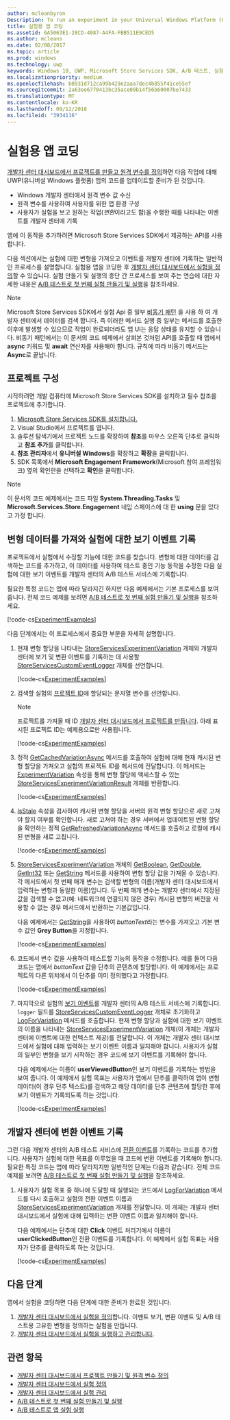 ```yaml
---
author: mcleanbyron
Description: To run an experiment in your Universal Windows Platform (UWP) app with A/B testing, you must code the experiment in your app.
title: 실험용 앱 코딩
ms.assetid: 6A5063E1-28CD-4087-A4FA-FBB511E9CED5
ms.author: mcleans
ms.date: 02/08/2017
ms.topic: article
ms.prod: windows
ms.technology: uwp
keywords: Windows 10, UWP, Microsoft Store Services SDK, A/B 테스트, 실험
ms.localizationpriority: medium
ms.openlocfilehash: b0931d712ca99b429e2aaa7dec4b855f41ce55ef
ms.sourcegitcommit: 2a63ee6770413bc35ace09b14f56b60007be7433
ms.translationtype: MT
ms.contentlocale: ko-KR
ms.lasthandoff: 09/12/2018
ms.locfileid: "3934116"
---
```

# <a name="code-your-app-for-experimentation"></a>실험용 앱 코딩

[개발자 센터 대시보드에서 프로젝트를 만들고 원격 변수를 정의](create-a-project-and-define-remote-variables-in-the-dev-center-dashboard.md)하면 다음 작업에 대해 UWP(유니버설 Windows 플랫폼) 앱의 코드를 업데이트할 준비가 된 것입니다.
* Windows 개발자 센터에서 원격 변수 값 수신
* 원격 변수를 사용하여 사용자를 위한 앱 환경 구성
* 사용자가 실험을 보고 원하는 작업(*변환*이라고도 함)을 수행한 때를 나타내는 이벤트를 개발자 센터에 기록

앱에 이 동작을 추가하려면 Microsoft Store Services SDK에서 제공하는 API를 사용합니다.

다음 섹션에서는 실험에 대한 변형을 가져오고 이벤트를 개발자 센터에 기록하는 일반적인 프로세스를 설명합니다. 실험용 앱을 코딩한 후 [개발자 센터 대시보드에서 실험을 정의](define-your-experiment-in-the-dev-center-dashboard.md)할 수 있습니다. 실험 만들기 및 실행의 종단 간 프로세스를 보여 주는 연습에 대한 자세한 내용은 [A/B 테스트로 첫 번째 실험 만들기 및 실행](create-and-run-your-first-experiment-with-a-b-testing.md)을 참조하세요.

> [!NOTE]
> Microsoft Store Services SDK에서 실험 Api 중 일부 [비동기 패턴](../threading-async/asynchronous-programming-universal-windows-platform-apps.md) 을 사용 하 여 개발자 센터에서 데이터를 검색 합니다. 즉 이러한 메서드 실행 중 일부는 메서드를 호출한 이후에 발생할 수 있으므로 작업이 완료되더라도 앱 UI는 응답 상태를 유지할 수 있습니다. 비동기 패턴에서는 이 문서의 코드 예제에서 살펴본 것처럼 API를 호출할 때 앱에서 **async** 키워드 및 **await** 연산자를 사용해야 합니다. 규칙에 따라 비동기 메서드는 **Async**로 끝납니다.

## <a name="configure-your-project"></a>프로젝트 구성

시작하려면 개발 컴퓨터에 Microsoft Store Services SDK를 설치하고 필수 참조를 프로젝트에 추가합니다.

1. [Microsoft Store Services SDK를 설치합니다.](microsoft-store-services-sdk.md#install-the-sdk)
2. Visual Studio에서 프로젝트를 엽니다.
3. 솔루션 탐색기에서 프로젝트 노드를 확장하여 **참조**를 마우스 오른쪽 단추로 클릭하고 **참조 추가**를 클릭합니다.
3. **참조 관리자**에서 **유니버설 Windows**를 확장하고 **확장**을 클릭합니다.
4. SDK 목록에서 **Microsoft Engagement Framework**(Microsoft 참여 프레임워크) 옆의 확인란을 선택하고 **확인**을 클릭합니다.

> [!NOTE]
> 이 문서의 코드 예제에서는 코드 파일 **System.Threading.Tasks** 및 **Microsoft.Services.Store.Engagement** 네임 스페이스에 대 한 **using** 문을 있다고 가정 합니다.

## <a name="get-variation-data-and-log-the-view-event-for-your-experiment"></a>변형 데이터를 가져와 실험에 대한 보기 이벤트 기록

프로젝트에서 실험에서 수정할 기능에 대한 코드를 찾습니다. 변형에 대한 데이터를 검색하는 코드를 추가하고, 이 데이터를 사용하여 테스트 중인 기능 동작을 수정한 다음 실험에 대한 보기 이벤트를 개발자 센터의 A/B 테스트 서비스에 기록합니다.

필요한 특정 코드는 앱에 따라 달라지긴 하지만 다음 예제에서는 기본 프로세스를 보여 줍니다. 전체 코드 예제를 보려면 [A/B 테스트로 첫 번째 실험 만들기 및 실행](create-and-run-your-first-experiment-with-a-b-testing.md)을 참조하세요.

[!code-cs[ExperimentExamples](./code/StoreSDKSamples/cs/ExperimentExamples.cs#ExperimentCodeSample)]

다음 단계에서는 이 프로세스에서 중요한 부분을 자세히 설명합니다.

1. 현재 변형 할당을 나타내는 [StoreServicesExperimentVariation](https://docs.microsoft.com/uwp/api/microsoft.services.store.engagement.storeservicesexperimentvariation) 개체와 개발자 센터에 보기 및 변환 이벤트를 기록하는 데 사용할 [StoreServicesCustomEventLogger](https://docs.microsoft.com/uwp/api/microsoft.services.store.engagement.storeservicescustomeventlogger) 개체를 선언합니다.

    [!code-cs[ExperimentExamples](./code/StoreSDKSamples/cs/ExperimentExamples.cs#Snippet1)]

2. 검색할 실험의 [프로젝트 ID](run-app-experiments-with-a-b-testing.md#terms)에 할당되는 문자열 변수를 선언합니다.
    > [!NOTE]
    > 프로젝트를 가져올 때 ID [개발자 센터 대시보드에서 프로젝트를 만듭니다](create-a-project-and-define-remote-variables-in-the-dev-center-dashboard.md). 아래 표시된 프로젝트 ID는 예제용으로만 사용됩니다.

    [!code-cs[ExperimentExamples](./code/StoreSDKSamples/cs/ExperimentExamples.cs#Snippet2)]

3. 정적 [GetCachedVariationAsync](https://docs.microsoft.com/uwp/api/microsoft.services.store.engagement.storeservicesexperimentvariation.getcachedvariationasync) 메서드를 호출하여 실험에 대해 현재 캐시된 변형 할당을 가져오고 실험의 프로젝트 ID를 메서드에 전달합니다. 이 메서드는 [ExperimentVariation](https://docs.microsoft.com/uwp/api/microsoft.services.store.engagement.storeservicesexperimentvariationresult.experimentvariation) 속성을 통해 변형 할당에 액세스할 수 있는 [StoreServicesExperimentVariationResult](https://docs.microsoft.com/uwp/api/microsoft.services.store.engagement.storeservicesexperimentvariationresult) 개체를 반환합니다.

    [!code-cs[ExperimentExamples](./code/StoreSDKSamples/cs/ExperimentExamples.cs#Snippet3)]

4. [IsStale](htthttps://docs.microsoft.com/uwp/api/microsoft.services.store.engagement.storeservicesexperimentvariation.isstale) 속성을 검사하여 캐시된 변형 할당을 서버의 원격 변형 할당으로 새로 고쳐야 할지 여부를 확인합니다. 새로 고쳐야 하는 경우 서버에서 업데이트된 변형 할당을 확인하는 정적 [GetRefreshedVariationAsync](https://docs.microsoft.com/uwp/api/microsoft.services.store.engagement.storeservicesexperimentvariation.getrefreshedvariationasync) 메서드를 호출하고 로컬에 캐시된 변형을 새로 고칩니다.

    [!code-cs[ExperimentExamples](./code/StoreSDKSamples/cs/ExperimentExamples.cs#Snippet4)]

5. [StoreServicesExperimentVariation](https://docs.microsoft.com/uwp/api/microsoft.services.store.engagement.storeservicesexperimentvariation) 개체의 [GetBoolean](https://docs.microsoft.com/uwp/api/microsoft.services.store.engagement.storeservicesexperimentvariation.getboolean), [GetDouble](https://docs.microsoft.com/uwp/api/microsoft.services.store.engagement.storeservicesexperimentvariation.getdouble), [GetInt32](https://docs.microsoft.com/uwp/api/microsoft.services.store.engagement.storeservicesexperimentvariation.getint32) 또는 [GetString](https://docs.microsoft.com/uwp/api/microsoft.services.store.engagement.storeservicesexperimentvariation.getstring) 메서드를 사용하여 변형 할당 값을 가져올 수 있습니다. 각 메서드에서 첫 번째 매개 변수는 검색할 변형의 이름(개발자 센터 대시보드에서 입력하는 변형과 동일한 이름)입니다. 두 번째 매개 변수는 개발자 센터에서 지정된 값을 검색할 수 없고(예: 네트워크에 연결되지 않은 경우) 캐시된 변형의 버전을 사용할 수 없는 경우 메서드에서 반환하는 기본값입니다.

    다음 예제에서는 [GetString](https://docs.microsoft.com/uwp/api/microsoft.services.store.engagement.storeservicesexperimentvariation.getstring)을 사용하여 *buttonText*라는 변수를 가져오고 기본 변수 값인 **Grey Button**을 지정합니다.

    [!code-cs[ExperimentExamples](./code/StoreSDKSamples/cs/ExperimentExamples.cs#Snippet5)]

6. 코드에서 변수 값을 사용하여 테스트할 기능의 동작을 수정합니다. 예를 들어 다음 코드는 앱에서 *buttonText* 값을 단추의 콘텐츠에 할당합니다. 이 예제에서는 프로젝트의 다른 위치에서 이 단추를 이미 정의했다고 가정합니다.

    [!code-cs[ExperimentExamples](./code/StoreSDKSamples/cs/ExperimentExamples.cs#Snippet6)]

7. 마지막으로 실험의 [보기 이벤트](run-app-experiments-with-a-b-testing.md#terms)를 개발자 센터의 A/B 테스트 서비스에 기록합니다. ```logger``` 필드를 [StoreServicesCustomEventLogger](https://docs.microsoft.com/uwp/api/microsoft.services.store.engagement.storeservicescustomeventlogger) 개체로 초기화하고 [LogForVariation](https://docs.microsoft.com/uwp/api/microsoft.services.store.engagement.storeservicescustomeventlogger.logforvariation) 메서드를 호출합니다. 현재 변형 할당과 실험에 대한 보기 이벤트의 이름을 나타내는 [StoreServicesExperimentVariation](https://docs.microsoft.com/uwp/api/microsoft.services.store.engagement.storeservicesexperimentvariation) 개체(이 개체는 개발자 센터에 이벤트에 대한 컨텍스트 제공)를 전달합니다. 이 개체는 개발자 센터 대시보드에서 실험에 대해 입력하는 보기 이벤트 이름과 일치해야 합니다. 사용자가 실험의 일부인 변형을 보기 시작하는 경우 코드에 보기 이벤트를 기록해야 합니다.

    다음 예제에서는 이름이 **userViewedButton**인 보기 이벤트를 기록하는 방법을 보여 줍니다. 이 예제에서 실험 목표는 사용자가 앱에서 단추를 클릭하여 앱이 변형 데이터(이 경우 단추 텍스트)를 검색하고 해당 데이터를 단추 콘텐츠에 할당한 후에 보기 이벤트가 기록되도록 하는 것입니다.

    [!code-cs[ExperimentExamples](./code/StoreSDKSamples/cs/ExperimentExamples.cs#Snippet7)]

## <a name="log-conversion-events-to-dev-center"></a>개발자 센터에 변환 이벤트 기록

그런 다음 개발자 센터의 A/B 테스트 서비스에 [전환 이벤트](run-app-experiments-with-a-b-testing.md#terms)를 기록하는 코드를 추가합니다. 사용자가 실험에 대한 목표를 이루었을 때 코드에 변환 이벤트를 기록해야 합니다. 필요한 특정 코드는 앱에 따라 달라지지만 일반적인 단계는 다음과 같습니다. 전체 코드 예제를 보려면 [A/B 테스트로 첫 번째 실험 만들기 및 실행](create-and-run-your-first-experiment-with-a-b-testing.md)을 참조하세요.

1. 사용자가 실험 목표 중 하나에 도달할 때 실행되는 코드에서 [LogForVariation](https://docs.microsoft.com/uwp/api/microsoft.services.store.engagement.storeservicescustomeventlogger.logforvariation) 메서드를 다시 호출하고 실험의 전환 이벤트 이름과 [StoreServicesExperimentVariation](https://docs.microsoft.com/uwp/api/microsoft.services.store.engagement.storeservicesexperimentvariation) 개체를 전달합니다. 이 개체는 개발자 센터 대시보드에서 실험에 대해 입력하는 변환 이벤트 이름과 일치해야 합니다.

    다음 예제에서는 단추에 대한 **Click** 이벤트 처리기에서 이름이 **userClickedButton**인 전환 이벤트를 기록합니다. 이 예제에서 실험 목표는 사용자가 단추를 클릭하도록 하는 것입니다.

    [!code-cs[ExperimentExamples](./code/StoreSDKSamples/cs/ExperimentExamples.cs#Snippet8)]

## <a name="next-steps"></a>다음 단계

앱에서 실험을 코딩하면 다음 단계에 대한 준비가 완료된 것입니다.
1. [개발자 센터 대시보드에서 실험을 정의](define-your-experiment-in-the-dev-center-dashboard.md)합니다. 이벤트 보기, 변환 이벤트 및 A/B 테스트용 고유한 변형을 정의하는 실험을 만듭니다.
2. [개발자 센터 대시보드에서 실험을 실행하고 관리합니다](manage-your-experiment.md).


## <a name="related-topics"></a>관련 항목

* [개발자 센터 대시보드에서 프로젝트 만들기 및 원격 변수 정의](create-a-project-and-define-remote-variables-in-the-dev-center-dashboard.md)
* [개발자 센터 대시보드에서 실험 정의](define-your-experiment-in-the-dev-center-dashboard.md)
* [개발자 센터 대시보드에서 실험 관리](manage-your-experiment.md)
* [A/B 테스트로 첫 번째 실험 만들기 및 실행](create-and-run-your-first-experiment-with-a-b-testing.md)
* [A/B 테스트로 앱 실험 실행](run-app-experiments-with-a-b-testing.md)
